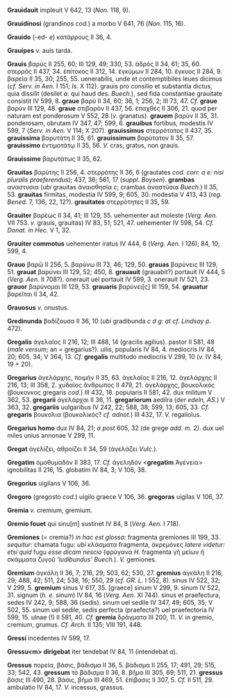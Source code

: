 **Grauidauit** impleuit V 642, 13 (*Non.* 118, 9).

**Grauidinosi** (grandinos *cod.*) a morbo V 641, 76 (*Non.* 115, 16).

**Grauido** (-ed- *e*) κατάρρους II 36, 4.

**Grauipes** *v.* auis tarda.

**Grauis** βαρύς II 255, 60; III 129, 49; 330, 53. ἁδρός II 34, 61; 35,
60. στερρός II 437, 34. ἐπίτοκος II 312, 14. ἐγκύμων II 284, 10. ἔγκυος
II 284, 9. βαρεῖα II 35, 30; 255, 55. uenerabilis, unde et
contemptibiles leues dicimus (*cf. Serv. in Aen.* I 151; *Is.* X 112).
grauis pro consilio et substantia dictus, quia dissilit (desilet *a.*
qui haud des. *Buech.*), sed fida constantiae grauitate consistit IV
599, 8. **graue** βαρύ II 34, 60; 36, 1; 256, 2; III 73, 47. *Cf.*
**graue** βαρύν III 129, 48. **graue** στιβαρόν II 437, 56. ἐπαχθές II
306, 21. quod per naturam est ponderosum V 552, 28 (*v.* granatus).
**grauem** βαρύν II 35, 31. ponderosam, obrutam IV 347, 47; 599, 6.
**grauibus** fortibus, modestis IV 599, 7 (*Serv. in Aen.* V 114; X
207). **grauissimus** στερρότατος II 437, 35. **grauissima** βαρυτάτη II
35, 61. **grauissimum** βαρύτατον II 35, 57. **grauissimo** ἐντιμοτάτῳ
II 35, 56. *V.* cras, gratus, non grauis.

**Grauissime** βαρυτάτως II 35, 62.

**Grauitas** βαρύτης II 256, 4. στερρότης II 36, 6 (grautates *cod.
corr. a e: nisi pluralis praeferendus*); 437, 36; 561, 17 (*suppl.
Boysen*). **grambas** αναστυσια (*ubi* grauitas ἀναισθησία *c*; crambas
ἀναστύσια *Buech.*) II 35, 53. **grauitas** firmitas, modestia IV 599,
9; 605, 30. modestia V 413, 43 (*reg. Bened.* 7, 136; 22, 12?).
**grauitates** στερρότητες II 35, 59.

**Grauiter** βαρέως II 34, 41; III 129, 55. uehementer aut moleste
(*Verg. Aen.* VII 753. *v.* grauis, grauitas) IV 83, 51; 521, 47.
uehementer IV 598, 54. *Cf. Donat. in Hec.* V 1, 32.

**Grauiter commotus** uehementer iratus IV 444, 6 (*Verg. Aen.* I
126); 84, 10; 599, 4.

**Grauo** βαρῶ II 256, 5. βαρύνω III 73, 46; 129, 50. **grauas**
βαρύνεις III 129, 51. **grauat** βαρύνει III 129, 52; 450, 8.
**grauauit** (grauabit?) portauit IV 444, 5 (*Verg. Aen.* II 708?).
onerauit uel portauit IV 599, 3. onerauit IV 521, 23. **grauor**
βαρύνομαι III 129, 53. **grauaris** βαρύνει[ς] III 159, 54.
**grauatur** βαρεῖται II 34, 42.

**Grauosus** *v.* onustus.

**Gredinunda** βαδίζουσα II 36, 10 (*ubi* gradibunda *c d g: at cf.
Lindsay p.* 472).

**Gregalis** ἀγελαῖος II 216, 12; III 488, 14 (gracilis agilius). pastor
II 581, 48 (*male versum*; an = gregarius?). uilis, po­pularis IV 84, 4.
mediocris IV 84, 20; 605, 34; V 364, 13. *Cf.* **gregalis** multitudo
mediocris V 299, 10 (*v.* IV 84, 19 + 20).

**Gregarius** ἀγελάρχης, ποιμήν II 35, 63. ἀγελαῖος II 216, 12.
ἀγελάρχης II 216, 13; III 358, 2. χυδαῖος ἄνθρωπος II 479, 21.
ἀγελάρχης, βουκολικός (βουκονκος gregaris *cod.*) III 432, 18. popularis
II 581, 42. dux militum V 362, 53. **gregarii** ἀγελάρχαι II 36, 11.
**gregariorum** aedilra (*der edeln, AS.*) V 363, 32. **gregariis**
uulgaribus IV 242, 22; 588, 38; 599, 13; 605, 33. *Cf.* **gregaris**
βουκολια (βουκολικός? *cf. adnot.*) III 432, 17. *V.* regaliolus.

**Gregarius homo** dux IV 84, 21; *a post* 605, 32 (de grege *add. m.*
2). dux uel miles unius annonae V 299, 11.

**Gregat** ἀγελίζει, ἀθροίζει II 34, 59 (ἀγελάζει *Vulc.*).

**Gregatim** ὁμοθυμαδόν II 383, 17. *Cf.* ἀγεληδόν \<**gregatim**
Ἀγένεια\> ignobilitas II 216, 15. globatim IV 84, 3; V 106, 38.

**Gregorius** uigilans V 106, 36.

**Gregoro** (gregosto *cod.*) uigilo graece V 106, 36. **gregoras**
uigilas V 106, 37.

**Gremia** *v.* cremium, gremium.

**Gremio fouet** qui sinu[m] sustinet IV 84, 8 (*Verg. Aen.* I 718).

**Gremiones** (= cremia?) *in hac est glossa:* fragmenta gremiones III
199, 33. *sequitur:* chamata fugu: *ubi* κλάσματα fragmenta, ἀκρεμόνες
*latere videtur: etsi quid* fugu *esse dicam nescio* (φρύγανα *H.*
fragmenta γῆ μείων ἢ σκάμματα ζυγοῦ *'ludibundus' Buech.*). *V.*
gemiones.

**Gremium** ἀγκάλη II 36, 7; 216, 29; 503, 62; 530, 27. **gremius**
ἀγκάλη II 216, 29; 488, 42; 511, 24; 538, 16; 550, 29 (*cf. GR. L.* I
552, 8). sinus IV 522, 32; V 299, 5. **gremium** sinus V 617, 35.
[graece] sinum V 299, 9. sinum IV 522, 31. signum (*h. e.* sinum) IV
84, 16 (*Verg. Aen.* XI 744). sinus et praefectura, sedes IV 242, 9;
588, 36 (sedis). sinum uel sedile IV 347, 49; 605, 35; V 502, 55. sinum
uel sedile, sedis perfecta (praefecta?) uel praefectoria IV 599, 15.
ulnae (!) II 581, 40. *Cf.* **gremia** δράγματα III 200, 11. *V.* in
gremio, cremium, grumus. *Cf. Arch.* II 135; VIII 191, 448.

**Gressi** incedentes IV 599, 17.

**Gressu\<m\> dirigebat** iter tendebat IV 84, 11 (intendebat *a*).

**Gressus** πορεία, βάσις, βάδισμα II 36, 5. βάδισμα II 255, 17; 491,
29; 515, 33; 542, 43. **gressum** τὸ βάδισμα II 36, 8. βῆμα III 305, 69;
511, 21. **gressus** βάσις III 490, 28. βάσις, βῆμα III 469, 51.
ἐπίβασις II 307, 5. *Cf.* II 511, 29. ambulatio IV 84, 17. *V.*
incessus, grassus.
